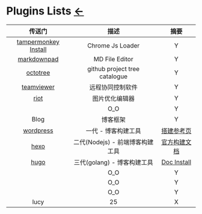 # Plugins Lists  [←](index.md)

| 传送门 | 描述 | 摘要 |
|:---:|:---:|:---:|
| [tampermonkey Install](https://www.tampermonkey.net/) | Chrome Js Loader | Y |
| [markdownpad](http://markdownpad.com/download.html) | MD File Editor | Y |
| [octotree](https://www.octotree.io/) | github project tree catalogue | Y |
| [teamviewer](https://www.teamviewer.cn/cn/teamviewer-automatic-download/) | 远程协同控制软件 | Y |
| [riot](https://riot-optimizer.com/) | 图片优化编辑器 | Y |
| []() | O_O | Y |
| Blog | 博客框架 | Y |
| [wordpress](https://cn.wordpress.org/download/) | 一代 - 博客构建工具 | [搭建参考页](https://ambroseren.github.io/test/Library/Blog.html) |
| [hexo](https://hexo.io/) | 二代(Nodejs) - 前端博客构建工具 | [官方构建文档](https://hexo.io/docs/one-command-deployment.html) |
| [hugo](https://github.com/gohugoio/hugo/releases) | 三代(golang) - 博客构建工具  | [Doc Install](https://gohugo.io/getting-started/installing/) |
| []() | O_O | Y |
| []() | O_O | Y |
| []() | O_O | Y |
| lucy | 25 | X |
